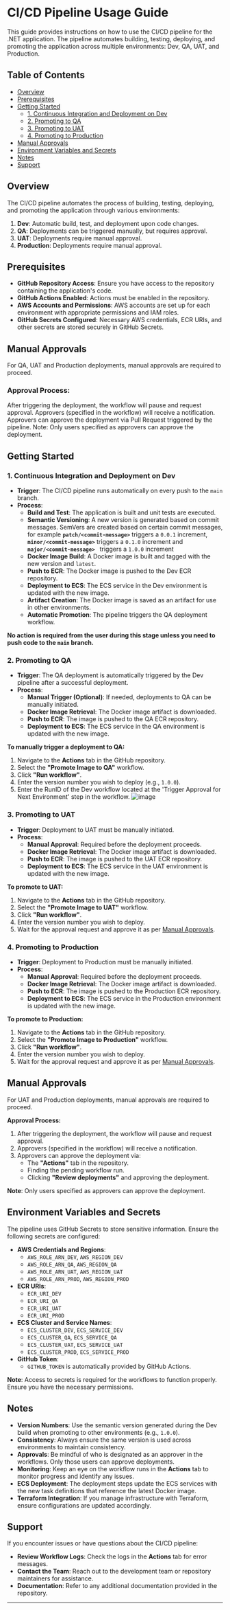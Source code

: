 

# CI/CD Pipeline Usage Guide

This guide provides instructions on how to use the CI/CD pipeline for the .NET application. The pipeline automates building, testing, deploying, and promoting the application across multiple environments: Dev, QA, UAT, and Production.

## Table of Contents

- [Overview](#overview)
- [Prerequisites](#prerequisites)
- [Getting Started](#getting-started)
  - [1. Continuous Integration and Deployment on Dev](#1-continuous-integration-and-deployment-on-dev)
  - [2. Promoting to QA](#2-promoting-to-qa)
  - [3. Promoting to UAT](#3-promoting-to-uat)
  - [4. Promoting to Production](#4-promoting-to-production)
- [Manual Approvals](#manual-approvals)
- [Environment Variables and Secrets](#environment-variables-and-secrets)
- [Notes](#notes)
- [Support](#support)

## Overview

The CI/CD pipeline automates the process of building, testing, deploying, and promoting the application through various environments:

1. **Dev**: Automatic build, test, and deployment upon code changes.
2. **QA**: Deployments can be triggered manually, but requires approval.
3. **UAT**: Deployments require manual approval.
4. **Production**: Deployments require manual approval.

## Prerequisites

- **GitHub Repository Access**: Ensure you have access to the repository containing the application's code.
- **GitHub Actions Enabled**: Actions must be enabled in the repository.
- **AWS Accounts and Permissions**: AWS accounts are set up for each environment with appropriate permissions and IAM roles.
- **GitHub Secrets Configured**: Necessary AWS credentials, ECR URIs, and other secrets are stored securely in GitHub Secrets.

## Manual Approvals
For QA, UAT and Production deployments, manual approvals are required to proceed.

### Approval Process:

After triggering the deployment, the workflow will pause and request approval.
Approvers (specified in the workflow) will receive a notification.
Approvers can approve the deployment via Pull Request triggered by the pipeline.
Note: Only users specified as approvers can approve the deployment.

## Getting Started

### 1. Continuous Integration and Deployment on Dev

- **Trigger**: The CI/CD pipeline runs automatically on every push to the `main` branch.
- **Process**:
  - **Build and Test**: The application is built and unit tests are executed.
  - **Semantic Versioning**: A new version is generated based on commit messages. SemVers are created based on certain commit messages, for example **`patch/<commit-message>`** triggers a `0.0.1` increment, **`minor/<commit-message>`** triggers a `0.1.0` increment and **`major/<commit-message> `** triggers a `1.0.0` increment
  - **Docker Image Build**: A Docker image is built and tagged with the new version and `latest`.
  - **Push to ECR**: The Docker image is pushed to the Dev ECR repository.
  - **Deployment to ECS**: The ECS service in the Dev environment is updated with the new image.
  - **Artifact Creation**: The Docker image is saved as an artifact for use in other environments.
  - **Automatic Promotion**: The pipeline triggers the QA deployment workflow.

**No action is required from the user during this stage unless you need to push code to the `main` branch.**

### 2. Promoting to QA

- **Trigger**: The QA deployment is automatically triggered by the Dev pipeline after a successful deployment.
- **Process**:
  - **Manual Trigger (Optional)**: If needed, deployments to QA can be manually initiated.
  - **Docker Image Retrieval**: The Docker image artifact is downloaded.
  - **Push to ECR**: The image is pushed to the QA ECR repository.
  - **Deployment to ECS**: The ECS service in the QA environment is updated with the new image.

**To manually trigger a deployment to QA:**

1. Navigate to the **Actions** tab in the GitHub repository.
2. Select the **"Promote Image to QA"** workflow.
3. Click **"Run workflow"**.
4. Enter the version number you wish to deploy (e.g., `1.0.0`).
5. Enter the RunID of the Dev workflow located at the 'Trigger Approval for Next Environment' step in the workflow.
   ![image](https://github.com/user-attachments/assets/7bfed5a7-b052-4cc1-9dad-904dd86fa63c)


### 3. Promoting to UAT

- **Trigger**: Deployment to UAT must be manually initiated.
- **Process**:
  - **Manual Approval**: Required before the deployment proceeds.
  - **Docker Image Retrieval**: The Docker image artifact is downloaded.
  - **Push to ECR**: The image is pushed to the UAT ECR repository.
  - **Deployment to ECS**: The ECS service in the UAT environment is updated with the new image.

**To promote to UAT:**

1. Navigate to the **Actions** tab in the GitHub repository.
2. Select the **"Promote Image to UAT"** workflow.
3. Click **"Run workflow"**.
4. Enter the version number you wish to deploy.
5. Wait for the approval request and approve it as per [Manual Approvals](#manual-approvals).

### 4. Promoting to Production

- **Trigger**: Deployment to Production must be manually initiated.
- **Process**:
  - **Manual Approval**: Required before the deployment proceeds.
  - **Docker Image Retrieval**: The Docker image artifact is downloaded.
  - **Push to ECR**: The image is pushed to the Production ECR repository.
  - **Deployment to ECS**: The ECS service in the Production environment is updated with the new image.

**To promote to Production:**

1. Navigate to the **Actions** tab in the GitHub repository.
2. Select the **"Promote Image to Production"** workflow.
3. Click **"Run workflow"**.
4. Enter the version number you wish to deploy.
5. Wait for the approval request and approve it as per [Manual Approvals](#manual-approvals).

## Manual Approvals

For UAT and Production deployments, manual approvals are required to proceed.

**Approval Process:**

1. After triggering the deployment, the workflow will pause and request approval.
2. Approvers (specified in the workflow) will receive a notification.
3. Approvers can approve the deployment via:
   - The **"Actions"** tab in the repository.
   - Finding the pending workflow run.
   - Clicking **"Review deployments"** and approving the deployment.

**Note**: Only users specified as approvers can approve the deployment.

## Environment Variables and Secrets

The pipeline uses GitHub Secrets to store sensitive information. Ensure the following secrets are configured:

- **AWS Credentials and Regions**:
  - `AWS_ROLE_ARN_DEV`, `AWS_REGION_DEV`
  - `AWS_ROLE_ARN_QA`, `AWS_REGION_QA`
  - `AWS_ROLE_ARN_UAT`, `AWS_REGION_UAT`
  - `AWS_ROLE_ARN_PROD`, `AWS_REGION_PROD`
- **ECR URIs**:
  - `ECR_URI_DEV`
  - `ECR_URI_QA`
  - `ECR_URI_UAT`
  - `ECR_URI_PROD`
- **ECS Cluster and Service Names**:
  - `ECS_CLUSTER_DEV`, `ECS_SERVICE_DEV`
  - `ECS_CLUSTER_QA`, `ECS_SERVICE_QA`
  - `ECS_CLUSTER_UAT`, `ECS_SERVICE_UAT`
  - `ECS_CLUSTER_PROD`, `ECS_SERVICE_PROD`
- **GitHub Token**:
  - `GITHUB_TOKEN` is automatically provided by GitHub Actions.

**Note**: Access to secrets is required for the workflows to function properly. Ensure you have the necessary permissions.

## Notes

- **Version Numbers**: Use the semantic version generated during the Dev build when promoting to other environments (e.g., `1.0.0`).
- **Consistency**: Always ensure the same version is used across environments to maintain consistency.
- **Approvals**: Be mindful of who is designated as an approver in the workflows. Only those users can approve deployments.
- **Monitoring**: Keep an eye on the workflow runs in the **Actions** tab to monitor progress and identify any issues.
- **ECS Deployment**: The deployment steps update the ECS services with the new task definitions that reference the latest Docker image.
- **Terraform Integration**: If you manage infrastructure with Terraform, ensure configurations are updated accordingly.

## Support

If you encounter issues or have questions about the CI/CD pipeline:

- **Review Workflow Logs**: Check the logs in the **Actions** tab for error messages.
- **Contact the Team**: Reach out to the development team or repository maintainers for assistance.
- **Documentation**: Refer to any additional documentation provided in the repository.

---
